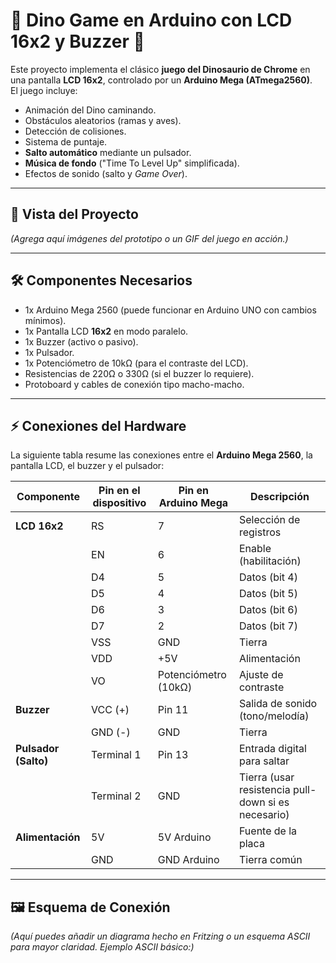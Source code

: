 # 🦖 Dino Game en Arduino con LCD 16x2 y Buzzer 🎵

Este proyecto implementa el clásico **juego del Dinosaurio de Chrome** en una pantalla **LCD 16x2**, controlado por un **Arduino Mega (ATmega2560)**.  
El juego incluye:

- Animación del Dino caminando.
- Obstáculos aleatorios (ramas y aves).
- Detección de colisiones.
- Sistema de puntaje.
- **Salto automático** mediante un pulsador.
- **Música de fondo** ("Time To Level Up" simplificada).
- Efectos de sonido (salto y *Game Over*).

---

## 📸 Vista del Proyecto

*(Agrega aquí imágenes del prototipo o un GIF del juego en acción.)*

---

## 🛠️ Componentes Necesarios

- 1x Arduino Mega 2560 (puede funcionar en Arduino UNO con cambios mínimos).
- 1x Pantalla LCD **16x2** en modo paralelo.
- 1x Buzzer (activo o pasivo).
- 1x Pulsador.
- 1x Potenciómetro de 10kΩ (para el contraste del LCD).
- Resistencias de 220Ω o 330Ω (si el buzzer lo requiere).
- Protoboard y cables de conexión tipo macho-macho.

---

## ⚡ Conexiones del Hardware

La siguiente tabla resume las conexiones entre el **Arduino Mega 2560**, la pantalla LCD, el buzzer y el pulsador:

| **Componente**        | **Pin en el dispositivo** | **Pin en Arduino Mega** | **Descripción** |
|------------------------|----------------------------|--------------------------|------------------|
| **LCD 16x2**           | RS                        | 7                        | Selección de registros |
|                        | EN                        | 6                        | Enable (habilitación) |
|                        | D4                        | 5                        | Datos (bit 4) |
|                        | D5                        | 4                        | Datos (bit 5) |
|                        | D6                        | 3                        | Datos (bit 6) |
|                        | D7                        | 2                        | Datos (bit 7) |
|                        | VSS                       | GND                      | Tierra |
|                        | VDD                       | +5V                      | Alimentación |
|                        | VO                        | Potenciómetro (10kΩ)     | Ajuste de contraste |
| **Buzzer**             | VCC (+)                   | Pin 11                   | Salida de sonido (tono/melodía) |
|                        | GND (-)                   | GND                      | Tierra |
| **Pulsador (Salto)**   | Terminal 1                | Pin 13                   | Entrada digital para saltar |
|                        | Terminal 2                | GND                      | Tierra (usar resistencia pull-down si es necesario) |
| **Alimentación**       | 5V                        | 5V Arduino               | Fuente de la placa |
|                        | GND                       | GND Arduino              | Tierra común |

---

## 🖼️ Esquema de Conexión

*(Aquí puedes añadir un diagrama hecho en Fritzing o un esquema ASCII para mayor claridad. Ejemplo ASCII básico:)*


